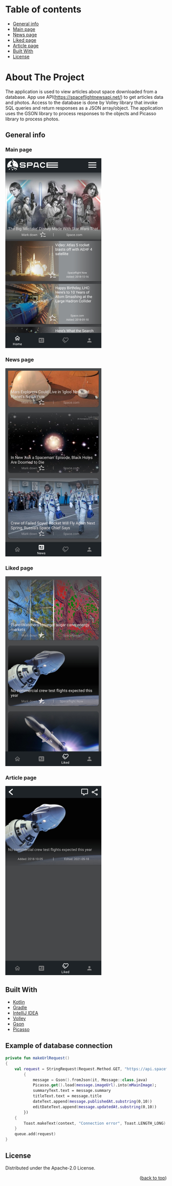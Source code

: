 # Table of contents
* [General info](#general-info)
* [Main page](#main-page)
* [News page](#news-page)
* [Liked page](#liked-page)
* [Article page](#article-page)
* [Built With](#built-with)
* [License](#license)

# About The Project

The application is used to view articles about space downloaded from a database. App use API(https://spaceflightnewsapi.net/) to get articles data and photos. Access to the database is done by Volley library that invoke SQL queries and return responses as a JSON array/object. The application uses the GSON library to process responses to the objects and Picasso library to process photos.

## General info

### Main page
<img src = "https://github.com/jarekkopaczewski/SpaceNews/blob/2be2206b7bef6e45a3a2d1ee08157029887b4b55/ss_3.jpg" width = "300"/>

### News page
<img src = "https://github.com/jarekkopaczewski/SpaceNews/blob/2be2206b7bef6e45a3a2d1ee08157029887b4b55/ss_2.jpg" width = "300"/>

### Liked page
<img src = "https://github.com/jarekkopaczewski/SpaceNews/blob/2be2206b7bef6e45a3a2d1ee08157029887b4b55/ss_1.jpg" width = "300"/>

### Article page
<img src = "https://github.com/jarekkopaczewski/SpaceNews/blob/2be2206b7bef6e45a3a2d1ee08157029887b4b55/ss_4.jpg" width = "300"/>

## Built With

* [Kotlin](https://kotlinlang.org/)
* [Gradle](https://gradle.org/)
* [IntelliJ IDEA](https://www.jetbrains.com/idea/)
* [Volley](https://github.com/google/volley)
* [Gson](https://github.com/google/gson)
* [Picasso](https://github.com/square/picasso)

## Example of database connection

```kotlin
private fun makeUrlRequest()
{
    val request = StringRequest(Request.Method.GET, "https://api.spaceflightnewsapi.net/v3/articles/$idParam",
        {
            message = Gson().fromJson(it, Message::class.java)
            Picasso.get().load(message.imageUrl).into(mMainImage);
            summaryText.text = message.summary
            titleText.text = message.title
            dateText.append(message.publishedAt.substring(0,10))
            editDateText.append(message.updatedAt.substring(0,10))
        })
    {
        Toast.makeText(context, "Connection error", Toast.LENGTH_LONG).show();
    }
    queue.add(request)
}
```

## License

Distributed under the Apache-2.0 License.
<p align="right">(<a href="#top">back to top</a>)</p>
